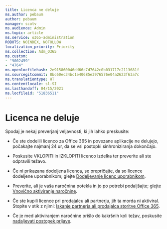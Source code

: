 ```yaml
---
title: Licenca ne deluje
ms.author: pebaum
author: pebaum
manager: scotv
ms.audience: Admin
ms.topic: article
ms.service: o365-administration
ROBOTS: NOINDEX, NOFOLLOW
localization_priority: Priority
ms.collection: Adm_O365
ms.custom:
- "9002459"
- "4764"
ms.openlocfilehash: 2e915860046dd66c7d7642c0b031717c2113681f
ms.sourcegitcommit: 8bc60ec34bc1e40685e3976576e04a2623f63a7c
ms.translationtype: HT
ms.contentlocale: sl-SI
ms.lasthandoff: 04/15/2021
ms.locfileid: "51836511"
---
```

# <a name="license-not-working"></a>Licenca ne deluje

Spodaj je nekaj preverjanj veljavnosti, ki jih lahko preskusite:

- Če ste dodelili licenco za Office 365 in povezane aplikacije ne delujejo, počakajte najmanj 24 ur, da se vsi postopki sinhroniziranja dokončajo. 

- Poskusite VKLOPITI in IZKLOPITI licenco izdelka ter preverite ali ste odpravili težavo. 

- Če ni prikazana dodeljena licenca, se prepričajte, da so licence dodeljene uporabnikom; glejte [Dodeljevanje licenc uporabnikom](https://docs.microsoft.com/microsoft-365/admin/manage/assign-licenses-to-users?view=o365-worldwide).

- Preverite, ali je vaša naročnina potekla in jo po potrebi podaljšajte; glejte [Vnovično aktiviranje naročnine](https://docs.microsoft.com/alchemyinsights/reactivate-your-subscription). 

- Če ste kupili licence pri prodajalcu ali partnerju, jih ta morda ni aktiviral. Stopite v stik z njimi: [Iskanje partnerja ali prodajalca storitve Office 365](https://docs.microsoft.com//microsoft-365/admin/manage/find-your-partner-or-reseller).

- Če je med aktiviranjem naročnine prišlo do kakršnih koli težav, poskusite [nadaljevati postopek prijave](https://go.microsoft.com/fwlink/?linkid=2126800).
